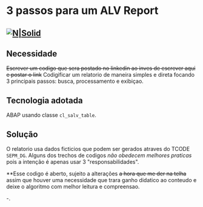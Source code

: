 # 3 passos para um ALV Report #

[![N|Solid](https://wiki.scn.sap.com/wiki/download/attachments/1710/ABAP%20Development.png?version=1&modificationDate=1446673897000&api=v2)](https://www.sap.com/brazil/developer.html)
-

## Necessidade ##
~~Escrever um codigo que sera postado no linkedin ao inves de escrever aqui e postar o link~~ Codigificar um relatorio de maneira simples e direta focando 3 principais passos: busca, processamento e exibiçao.

## Tecnologia adotada ##
ABAP usando classe `cl_salv_table`. 

## Solução ##
O relatorio usa dados ficticios que podem ser gerados atraves do TCODE `SEPM_DG`. Alguns dos trechos de codigos *não obedecem melhores praticas* pois a intenção é apenas usar 3 "responsabilidades". 

**Esse codigo é aberto, sujeito a alterações ~~a hora que me der na telha~~ assim que houver uma necessidade que trara ganho didatico ao conteudo e deixe o algoritmo com melhor leitura e compreensao.

-.
